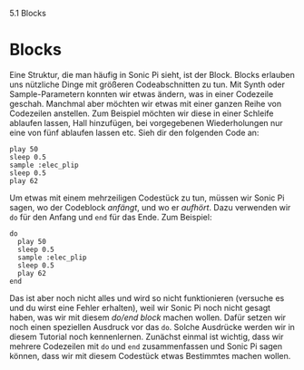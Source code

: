 5.1 Blocks

# Blocks

Eine Struktur, die man häufig in Sonic Pi sieht, ist der Block. Blocks erlauben uns nützliche Dinge mit größeren Codeabschnitten zu tun. Mit Synth oder Sample-Parametern konnten wir etwas ändern, was in einer Codezeile geschah. Manchmal aber möchten wir etwas mit einer ganzen Reihe von Codezeilen anstellen. Zum Beispiel möchten wir diese in einer Schleife ablaufen lassen, Hall hinzufügen, bei vorgegebenen Wiederholungen nur eine von fünf ablaufen lassen etc. Sieh dir den folgenden Code an:

```
play 50
sleep 0.5
sample :elec_plip
sleep 0.5
play 62
```

Um etwas mit einem mehrzeiligen Codestück zu tun, müssen wir Sonic Pi sagen, wo der Codeblock *anfängt*, und wo er *aufhört*. Dazu verwenden wir `do` für den Anfang und `end` für das Ende. Zum Beispiel:

```
do
  play 50
  sleep 0.5
  sample :elec_plip
  sleep 0.5
  play 62
end
```

Das ist aber noch nicht alles und wird so nicht funktionieren (versuche es und du wirst eine Fehler erhalten), weil wir Sonic Pi noch nicht gesagt haben, was wir mit diesem *do/end block* machen wollen. Dafür setzen wir noch einen speziellen Ausdruck vor das `do`. Solche Ausdrücke werden wir in diesem Tutorial noch kennenlernen. Zunächst einmal ist wichtig, dass wir mehrere Codezeilen mit `do` und `end` zusammenfassen und Sonic Pi sagen können, dass wir mit diesem Codestück etwas Bestimmtes machen wollen.

